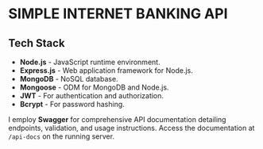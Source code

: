 # SIMPLE INTERNET BANKING API

## Tech Stack

- **Node.js** - JavaScript runtime environment.
- **Express.js** - Web application framework for Node.js.
- **MongoDB** - NoSQL database.
- **Mongoose** - ODM for MongoDB and Node.js.
- **JWT** - For authentication and authorization.
- **Bcrypt** - For password hashing.

I employ **Swagger** for comprehensive API documentation detailing endpoints, validation, and usage instructions. Access the documentation at `/api-docs` on the running server.


